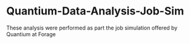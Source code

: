 # Quantium-Data-Analysis-Job-Sim
These analysis were performed as part the job simulation offered by Quantium at Forage
